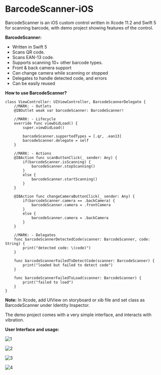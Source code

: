 
# BarcodeScanner-iOS
BarcodeScanner is an iOS custom control written in Xcode 11.2 and Swift 5 for scanning barcode, with demo project showing features of the control.

**BarcodeScanner:**
* Written in Swift 5
* Scans QR code.
* Scans EAN-13 code.
* Supports scanning 10+ other barcode types.
* Front & back camera support
* Can change camera while scanning or stopped
* Delegates to handle detected code, and errors
* Can be easily reused

**How to use BarcodeScanner?**

    class ViewController: UIViewController, BarcodeScannerDelegate {
        //MARK: - Outlets
        @IBOutlet weak var barcodeScanner: BarcodeScanner!
        
        //MARK: - Lifecycle
        override func viewDidLoad() {
            super.viewDidLoad()
            
            barcodeScanner.supportedTypes = [.qr, .ean13]
            barcodeScanner.delegate = self
        }
        
        //MARK: - Actions
        @IBAction func scanButtonClick(_ sender: Any) {
            if(barcodeScanner.isScanning) {
                barcodeScanner.stopScanning()
            }
            else {
                barcodeScanner.startScanning()
            }
        }
        
        @IBAction func changeCameraButtonClick(_ sender: Any) {
            if(barcodeScanner.camera == .backCamera) {
                barcodeScanner.camera = .frontCamera
            }
            else {
                barcodeScanner.camera = .backCamera
            }
        }
        
        //MARK: - Delegates
        func barcodeScannerDetectedCode(scanner: BarcodeScanner, code: String) {
            print("detected code: \(code)")
        }
        
        func barcodeScannerFailedToDetectCode(scanner: BarcodeScanner) {
            print("loaded but failed to detect code")
        }
        
        func barcodeScannerFailedToLoad(scanner: BarcodeScanner) {
            print("failed to load")
        }
    }

**Note:** In Xcode, add UIView on storyboard or xib file and set class as BarcodeScanner under Identity Inspector.


The demo project comes with a very simple interface, and interacts with vibration.

**User Interface and usage:**

![1](https://github.com/ahmedabdelkarim/BarcodeScanner-iOS/blob/master/Screenshots/1.jpg)

![2](https://github.com/ahmedabdelkarim/BarcodeScanner-iOS/blob/master/Screenshots/2.jpg)

![3](https://github.com/ahmedabdelkarim/BarcodeScanner-iOS/blob/master/Screenshots/3.jpg)

![4](https://github.com/ahmedabdelkarim/BarcodeScanner-iOS/blob/master/Screenshots/4.jpg)
